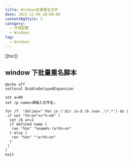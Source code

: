 ```yaml
---
title: Windows批量重名文件
date: 2021-12-08 20:08:00
contentBgStyle: 5
category: 
  - 环境配置
  - Windows
tag: 
  - Windows
---
```


<!-- more -->
[[toc]]

## window 下批量重名脚本

```shell script
@echo off
setlocal EnableDelayedExpansion

set a=00
set /p name=请输入文件名:

for /f  "delims=" %%n in ('dir /a-d /b /oen .\*.*') do (
 if not "%%~nn"=="%~n0" (
  set /A a+=1
  if defined name (
   ren "%%n" "%name%-!a!%%~xn"
  ) else (
   ren "%%n" "!a!%%~xn"
  )
 )
)
exit
```
